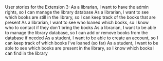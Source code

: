 User stories for the Extension 3:
As a librarian, I want to have the admin rights, so I can manage the library database
As a librarian, I want to see which books are still in the library, so I can keep track of the books that are present
As a librarian, I want to see who loaned which books, so I know who to contact if they don't bring the books
As a librarian, I want to be able to manage the library database, so I can add or remove books from the database if needed
As a student, I want to be able to create an account, so I can keep track of which books I've loaned (so far)
As a student, I want to be able to see which books are present in the library, so I know which books I can find in the library